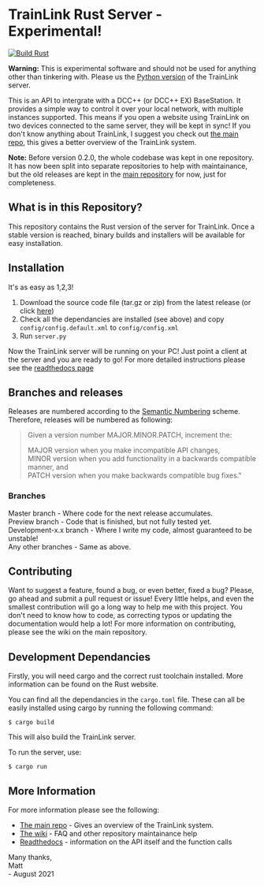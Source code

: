 # TrainLink Rust Server - **Experimental!**
[![Build Rust](https://github.com/trainlink-org/rust-server/actions/workflows/build-rust.yml/badge.svg)](https://github.com/trainlink-org/rust-server/actions/workflows/build-rust.yml)

**Warning:** This is experimental software and should not be used for anything other than tinkering with. Please us the [Python version](https://github.com/trainlink-org/python-server) of the TrainLink server.

This is an API to intergrate with a DCC++ (or DCC++ EX) BaseStation. It provides a simple way to control it over your local network, with multiple instances supported. This means if you open a website using TrainLink on two devices connected to the same server, they will be kept in sync! If you don't know anything about TrainLink, I suggest you check out [the main repo](https://github.com/trainlink-org/trainlink-api), this gives a better overview of the TrainLink system.

**Note:** Before version 0.2.0, the whole codebase was kept in one repository. It has now been split into separate repositories to help with maintainance, but the old releases are kept in the [main repository](https://github.com/trainlink-org/trainlink-api) for now, just for completeness.

## What is in this Repository?
This repository contains the Rust version of the server for TrainLink. Once a stable version is reached, binary builds and installers will be available for easy installation.

## Installation
It's as easy as 1,2,3!

1. Download the source code file (tar.gz or zip) from the latest release (or click [here](https://github.com/trainlink-org/python-server/releases/latest))
1. Check all the dependancies are installed (see above) and copy `config/config.default.xml` to `config/config.xml`
1. Run `server.py`

Now the TrainLink server will be running on your PC! Just point a client at the server and you are ready to go! For more detailed instructions please see the [readthedocs page](https://trainlink-api.readthedocs.io/en/stable/getting-started.html)

## Branches and releases
Releases are numbered according to the [Semantic Numbering](https://semver.org/) scheme. Therefore, releases will be numbered as following:

>Given a version number MAJOR.MINOR.PATCH, increment the:
>
>MAJOR version when you make incompatible API changes,  
MINOR version when you add functionality in a backwards compatible manner, and  
PATCH version when you make backwards compatible bug fixes."

### Branches
Master branch - Where code for the next release accumulates.  
Preview branch - Code that is finished, but not fully tested yet.  
Development-x.x branch - Where I write my code, almost guaranteed to be unstable!  
Any other branches - Same as above.

## Contributing
Want to suggest a feature, found a bug, or even better, fixed a bug? Please, go ahead and submit a pull request or issue! Every little helps, and even the smallest contribution will go a long way to help me with this project. You don't need to know how to code, as correcting typos or updating the documentation would help a lot! For more information on contributing, please see the wiki on the main repository.

## Development Dependancies
Firstly, you will need cargo and the correct rust toolchain installed. More information can be found on the Rust website.

You can find all the dependancies in the `cargo.toml` file. These can all be easily installed using cargo by running the following command:
```
$ cargo build
```
This will also build the TrainLink server.

To run the server, use:
```
$ cargo run
```

## More Information
For more information please see the following:
* [The main repo](https://github.com/trainlink-org/trainlink-api) - Gives an overview of the TrainLink system.
* [The wiki](https://github.com/trainlink-org/trainlink-api/wiki) - FAQ and other repository maintainance help
* [Readthedocs](https://trainlink-api.readthedocs.io) - information on the API itself and the function calls

Many thanks,  
Matt  
\- August 2021

